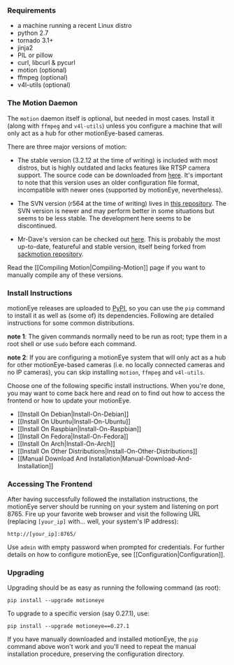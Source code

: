 ### Requirements ###

* a machine running a recent Linux distro
* python 2.7
* tornado 3.1+
* jinja2
* PIL or pillow
* curl, libcurl & pycurl
* motion (optional)
* ffmpeg (optional)
* v4l-utils (optional)

### The Motion Daemon ###

The `motion` daemon itself is optional, but needed in most cases. Install it (along with `ffmpeg` and `v4l-utils`) unless you configure a machine that will only act as a hub for other motionEye-based cameras.

There are three major versions of motion:

* The stable version (3.2.12 at the time of writing) is included with most distros, but is highly outdated and lacks features like RTSP camera support. The source code can be downloaded from [here](http://www.lavrsen.dk/foswiki/bin/view/Motion/DownloadFiles). It's important to note that this version uses an older configuration file format, incompatible with newer ones (supported by motionEye, nevertheless).

* The SVN version (r564 at the time of writing) lives in [this repository](http://www.lavrsen.dk/svn/motion/). The SVN version is newer and may perform better in some situations but seems to be less stable. The development here seems to be discontinued.

* Mr-Dave's version can be checked out [here](https://github.com/Mr-Dave/motion). This is probably the most up-to-date, featureful and stable version, itself being forked from [sackmotion repository](https://github.com/sackmotion/motion).

Read the [[Compiling Motion|Compiling-Motion]] page if you want to manually compile any of these versions.

### Install Instructions ###

motionEye releases are uploaded to [PyPI](https://pypi.python.org/pypi/motioneye/), so you can use the `pip` command to install it as well as (some of) its dependencies. Following are detailed instructions for some common distributions.

**note 1**: The given commands normally need to be run as root; type them in a root shell or use `sudo` before each command.

**note 2**: If you are configuring a motionEye system that will only act as a hub for other motionEye-based cameras (i.e. no locally connected cameras and no IP cameras), you can skip installing `motion`, `ffmpeg` and `v4l-utils`.

Choose one of the following specific install instructions. When you're done, you may want to come back here and read on to find out how to access the frontend or how to update your motionEye.

* [[Install On Debian|Install-On-Debian]]
* [[Install On Ubuntu|Install-On-Ubuntu]]
* [[Install On Raspbian|Install-On-Raspbian]]
* [[Install On Fedora|Install-On-Fedora]]
* [[Install On Arch|Install-On-Arch]]
* [[Install On Other Distributions|Install-On-Other-Distributions]]
* [[Manual Download And Installation|Manual-Download-And-Installation]]

### Accessing The Frontend ###

After having successfully followed the installation instructions, the motionEye server should be running on your system and listening on port 8765. Fire up your favorite web browser and visit the following URL (replacing `[your_ip]` with... well, your system's IP address):

    http://[your_ip]:8765/

Use `admin` with empty password when prompted for credentials. For further details on how to configure motionEye, see [[Configuration|Configuration]].

### Upgrading ###

Upgrading should be as easy as running the following command (as root):

    pip install --upgrade motioneye

To upgrade to a specific version (say 0.27.1), use:

    pip install --upgrade motioneye==0.27.1

If you have manually downloaded and installed motionEye, the `pip` command above won't work and you'll need to repeat the manual installation procedure, preserving the configuration directory.